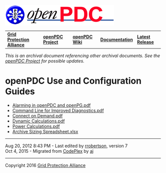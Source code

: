 [![The Open Source Phasor Data Concentrator](openPDC_Logo.png)](openPDC_Home.md "The Open Source Phasor Data Concentrator")

|   |   |   |   |   |
|---|---|---|---|---|
| **[Grid Protection Alliance](http://www.gridprotectionalliance.org "Grid Protection Alliance Home Page")** | **[openPDC Project](https://github.com/GridProtectionAlliance/openPDC "openPDC Project on GitHub")** | **[openPDC Wiki](openPDC_Home.md "openPDC Wiki Home Page")** | **[Documentation](openPDC_Documentation_Home.md "openPDC Documentation Home Page")** | **[Latest Release](https://github.com/GridProtectionAlliance/openPDC/releases "openPDC Releases Home Page")** |

*This is an archival document referencing other archival documents.  See the [openPDC Project](https://github.com/GridProtectionAlliance/openPDC "openPDC Project on GitHub") for possible updates.*

# openPDC Use and Configuration Guides

- [Alarming in openPDC and openPG.pdf](Use_and_Configuration_Guides.files/Alarming_in_openPDC_and_openPG.pdf)
- [Command Line for Improved Diagnostics.pdf](Use_and_Configuration_Guides.files/Command_Line_for_Improved_Diagnostics.pdf)
- [Connect on Demand.pdf](Use_and_Configuration_Guides.files/Connect_on_Demand.pdf)
- [Dynamic Calculations.pdf](Use_and_Configuration_Guides.files/Dynamic_Calculations.pdf)
- [Power Calculations.pdf](Use_and_Configuration_Guides.files/Power_Calculations.pdf)
- [Archive Sizing Spreadsheet.xlsx](Use_and_Configuration_Guides.files/Archive_Sizing_Spreadsheet_473120.xlsx)

---

Aug 20, 2012 8:43 PM - Last edited by [rrobertson](https://github.com/RussellRobertson), version 7  
Oct 4, 2015 - Migrated from [CodePlex](http://openpdc.codeplex.com/wikipage?title=Use%20and%20Configuration%20Guides) by [aj](https://github.com/ajstadlin)

---

Copyright 2016 [Grid Protection Alliance](http://www.gridprotectionalliance.org)